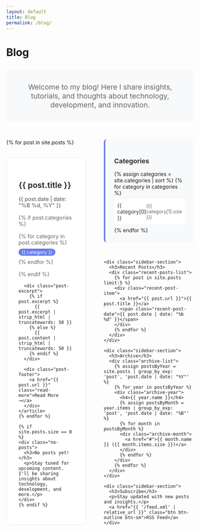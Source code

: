 ```yaml
---
layout: default
title: Blog
permalink: /blog/
---
```


# Blog

<div class="blog-intro">
  <p>Welcome to my blog! Here I share insights, tutorials, and thoughts about technology, development, and innovation.</p>
</div>

<div class="blog-container">
  <div class="blog-posts">
    {% for post in site.posts %}
    <article class="blog-post-card">
      <div class="post-header">
        <h2><a href="{{ post.url }}">{{ post.title }}</a></h2>
        <div class="post-meta">
          <span class="post-date">{{ post.date | date: "%B %d, %Y" }}</span>
          {% if post.categories %}
          <span class="post-categories">
            {% for category in post.categories %}
            <span class="category-tag">{{ category }}</span>
            {% endfor %}
          </span>
          {% endif %}
        </div>
      </div>
      
      <div class="post-excerpt">
        {% if post.excerpt %}
          {{ post.excerpt | strip_html | truncatewords: 50 }}
        {% else %}
          {{ post.content | strip_html | truncatewords: 50 }}
        {% endif %}
      </div>
      
      <div class="post-footer">
        <a href="{{ post.url }}" class="read-more">Read More →</a>
      </div>
    </article>
    {% endfor %}
    
    {% if site.posts.size == 0 %}
    <div class="no-posts">
      <h3>No posts yet!</h3>
      <p>Stay tuned for upcoming content. I'll be sharing insights about technology, development, and more.</p>
    </div>
    {% endif %}
  </div>
  
  <aside class="blog-sidebar">
    <div class="sidebar-section">
      <h3>Categories</h3>
      <div class="categories-list">
        {% assign categories = site.categories | sort %}
        {% for category in categories %}
        <a href="#" class="category-link">
          {{ category[0] }}
          <span class="category-count">({{ category[1].size }})</span>
        </a>
        {% endfor %}
      </div>
    </div>
    
    <div class="sidebar-section">
      <h3>Recent Posts</h3>
      <div class="recent-posts-list">
        {% for post in site.posts limit:5 %}
        <div class="recent-post-item">
          <a href="{{ post.url }}">{{ post.title }}</a>
          <span class="recent-post-date">{{ post.date | date: "%b %d" }}</span>
        </div>
        {% endfor %}
      </div>
    </div>
    
    <div class="sidebar-section">
      <h3>Archive</h3>
      <div class="archive-list">
        {% assign postsByYear = site.posts | group_by_exp: 'post', 'post.date | date: "%Y"' %}
        {% for year in postsByYear %}
        <div class="archive-year">
          <h4>{{ year.name }}</h4>
          {% assign postsByMonth = year.items | group_by_exp: 'post', 'post.date | date: "%B"' %}
          {% for month in postsByMonth %}
          <div class="archive-month">
            <a href="#">{{ month.name }} ({{ month.items.size }})</a>
          </div>
          {% endfor %}
        </div>
        {% endfor %}
      </div>
    </div>
    
    <div class="sidebar-section">
      <h3>Subscribe</h3>
      <p>Stay updated with new posts and insights.</p>
      <a href="{{ '/feed.xml' | relative_url }}" class="btn btn-outline btn-sm">RSS Feed</a>
    </div>
  </aside>
</div>

<style>
.blog-intro {
  text-align: center;
  margin: 2rem 0 3rem 0;
  padding: 2rem;
  background: #f8f9fa;
  border-radius: 8px;
}

.blog-intro p {
  font-size: 1.2rem;
  color: #666;
  max-width: 600px;
  margin: 0 auto;
}

.blog-container {
  display: grid;
  grid-template-columns: 2fr 1fr;
  gap: 3rem;
  margin: 2rem 0;
}

.blog-posts {
  display: flex;
  flex-direction: column;
  gap: 2rem;
}

.blog-post-card {
  background: white;
  border: 1px solid #e1e8ed;
  border-radius: 12px;
  padding: 2rem;
  transition: all 0.3s ease;
}

.blog-post-card:hover {
  transform: translateY(-2px);
  box-shadow: 0 8px 25px rgba(0, 0, 0, 0.1);
}

.post-header h2 {
  margin-bottom: 1rem;
}

.post-header h2 a {
  color: #333;
  text-decoration: none;
  transition: color 0.3s ease;
}

.post-header h2 a:hover {
  color: #667eea;
}

.post-meta {
  display: flex;
  flex-wrap: wrap;
  gap: 1rem;
  align-items: center;
  margin-bottom: 1rem;
  font-size: 0.9rem;
  color: #666;
}

.post-date {
  font-weight: 500;
}

.post-categories {
  display: flex;
  gap: 0.5rem;
  flex-wrap: wrap;
}

.category-tag {
  background: #667eea;
  color: white;
  padding: 2px 8px;
  border-radius: 12px;
  font-size: 0.8rem;
}

.post-excerpt {
  color: #4a4a4a;
  line-height: 1.6;
  margin-bottom: 1.5rem;
}

.post-footer {
  display: flex;
  justify-content: space-between;
  align-items: center;
}

.read-more {
  color: #667eea;
  font-weight: 500;
  text-decoration: none;
  transition: color 0.3s ease;
}

.read-more:hover {
  color: #5a67d8;
  text-decoration: underline;
}

.no-posts {
  text-align: center;
  padding: 4rem 2rem;
  background: #f8f9fa;
  border-radius: 8px;
  color: #666;
}

.blog-sidebar {
  display: flex;
  flex-direction: column;
  gap: 2rem;
}

.sidebar-section {
  background: #f8f9fa;
  padding: 1.5rem;
  border-radius: 8px;
  border-left: 4px solid #667eea;
}

.sidebar-section h3 {
  margin-bottom: 1rem;
  color: #333;
  font-size: 1.1rem;
}

.categories-list {
  display: flex;
  flex-direction: column;
  gap: 0.5rem;
}

.category-link {
  display: flex;
  justify-content: space-between;
  align-items: center;
  padding: 0.5rem;
  background: white;
  border-radius: 4px;
  text-decoration: none;
  color: #333;
  transition: all 0.3s ease;
}

.category-link:hover {
  background: #667eea;
  color: white;
  text-decoration: none;
}

.category-count {
  font-size: 0.8rem;
  color: #666;
}

.category-link:hover .category-count {
  color: rgba(255, 255, 255, 0.8);
}

.recent-posts-list {
  display: flex;
  flex-direction: column;
  gap: 1rem;
}

.recent-post-item {
  display: flex;
  flex-direction: column;
  gap: 0.25rem;
}

.recent-post-item a {
  color: #333;
  text-decoration: none;
  font-weight: 500;
  line-height: 1.3;
}

.recent-post-item a:hover {
  color: #667eea;
  text-decoration: underline;
}

.recent-post-date {
  font-size: 0.8rem;
  color: #666;
}

.archive-list {
  display: flex;
  flex-direction: column;
  gap: 1rem;
}

.archive-year h4 {
  margin-bottom: 0.5rem;
  color: #333;
  font-size: 1rem;
}

.archive-month {
  margin-left: 1rem;
  margin-bottom: 0.25rem;
}

.archive-month a {
  color: #666;
  text-decoration: none;
  font-size: 0.9rem;
}

.archive-month a:hover {
  color: #667eea;
  text-decoration: underline;
}

@media (max-width: 768px) {
  .blog-container {
    grid-template-columns: 1fr;
    gap: 2rem;
  }
  
  .blog-post-card {
    padding: 1.5rem;
  }
  
  .post-meta {
    flex-direction: column;
    align-items: flex-start;
    gap: 0.5rem;
  }
  
  .sidebar-section {
    padding: 1rem;
  }
}
</style>